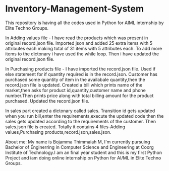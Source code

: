 # Inventory-Management-System
This repository is having all the codes used in Python for AIML internship by Elite Techno Groups.

In Adding values file - I have read the products which was present in original record.json file.
Imported json and added 25 extra items with 5 attributes each making total of 31 items with 5 attributes each.
To add more items to the dictonary i have used the while loop.
Then i have updated the original record.json file.

In Purchasing products file - I have imported the record.json file.
Used if else statement for if quantity required is in the record.json.
Customer has purchased some quantity  of item in the availabale quantity,then the record.json file is updated.
Created a bill which prints name of the market,then asks for product id,quantity,customer name and phone number.Then prints price along with total billing amount for the product purchased.
Updated the record.json file.

In sales part created a dictonary called sales.
Transition id gets updated when you run bill,enter the requirements,execute the updated code then the sales gets updated according to the requirements of the customer.
Then sales.json file is created.
Totally it contains 4 files-Adding values,Purchasing products,record.json,sales.json.

About me:
My name is Bojamma Thimmaiah M, I'm currently pursuing Bachelor of Enginerring in Computer Science and Engineering at Coorg Institute of Technology.I am an final year student and this is my first Python Project and iam doing online internship on Python for AI/ML in Elite Techno Groups.
